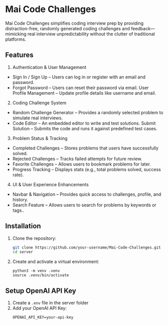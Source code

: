 # Mai Code Challenges

Mai Code Challenges simplifies coding interview prep by providing distraction-free, randomly generated coding challenges and feedback—mimicking real interview unpredictability without the clutter of traditional platforms.


## Features

1. Authentication & User Management
- Sign In / Sign Up – Users can log in or register with an email and password.
- Forgot Password – Users can reset their password via email.
User Profile Management – Update profile details like username and email.

2. Coding Challenge System
- Random Challenge Generator – Provides a randomly selected problem to simulate real interviews.
- Code Editor – An embedded editor to write and test solutions.
Submit Solution – Submits the code and runs it against predefined test cases.

3. Problem Status & Tracking
- Completed Challenges – Stores problems that users have successfully solved.
- Rejected Challenges – Tracks failed attempts for future review.
- Favorite Challenges – Allows users to bookmark problems for later.
- Progress Tracking – Displays stats (e.g., total problems solved, success rate).

4. UI & User Experience Enhancements
- Navbar & Navigation – Provides quick access to challenges, profile, and history.
- Search Feature – Allows users to search for problems by keywords or tags..

## Installation

1. Clone the repository:
   ```bash
   git clone https://github.com/your-username/Mai-Code-Challenges.git
   cd server
    ```
2. Create and activate a virtual environment:
    ```
    python3 -m venv .venv
    source .venv/bin/activate
    ```

## Setup OpenAI API Key
1. Create a `.env` file in the server folder
2. Add your OpenAI API Key:
   ```
   OPENAI_API_KEY=your-api-key
   ```

